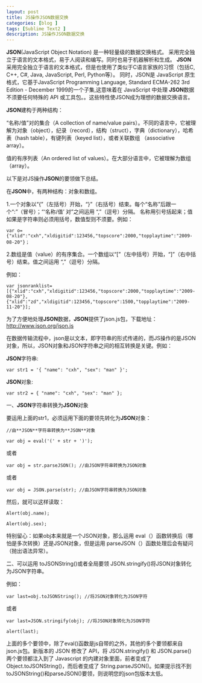 ```yaml
---
layout: post
title: JS操作JSON数据交换
categories: [blog ]
tags: [Sublime Text2 ]
description: JS操作JSON数据交换
---
```


**JSON**(JavaScript Object Notation) 是一种轻量级的数据交换格式。 采用完全独立于语言的文本格式，易于人阅读和编写。同时也易于机器解析和生成。 **JSON**采用完全独立于语言的文本格式，但是也使用了类似于C语言家族的习惯（包括C, C++, C#, Java, JavaScript, Perl, Python等）。 同时，JSON是 JavaScript 原生格式，它基于JavaScript Programming Language, Standard ECMA-262 3rd Edition - December 1999的一个子集,这意味着在 JavaScript 中处理 **JSON**数据不须要任何特殊的 API 或工具包。。这些特性使JSON成为理想的数据交换语言。

**JSON**建构于两种结构：

“名称/值”对的集合（A collection of name/value pairs）。不同的语言中，它被理解为对象（object），纪录（record），结构（struct），字典（dictionary），哈希表（hash table），有键列表（keyed list），或者关联数组 （associative array）。

值的有序列表（An ordered list of values）。在大部分语言中，它被理解为数组（array）。

以下是对JS操作**JSON**的要领做下总结。

在**JSON**中，有两种结构：对象和数组。

1.一个对象以“{”（左括号）开始，“}”（右括号）结束。每个“名称”后跟一个“:”（冒号）；“‘名称/值’ 对”之间运用 “,”（逗号）分隔。 名称用引号括起来；值如果是字符串则必须用括号，数值型则不须要。例如：


	var o={"xlid":"cxh","xldigitid":123456,"topscore":2000,"topplaytime":"2009-08-20"}；


2.数组是值（value）的有序集合。一个数组以“[”（左中括号）开始，“]”（右中括号）结束。值之间运用 “,”（逗号）分隔。

例如：

	var jsonranklist=[{"xlid":"cxh","xldigitid":123456,"topscore":2000,"topplaytime":"2009-08-20"},{"xlid":"zd","xldigitid":123456,"topscore":1500,"topplaytime":"2009-11-20"}];


为了方便地处理**JSON**数据，**JSON**提供了json.js包，下载地址：http://www.json.org/json.js

在数据传输流程中，json是以文本，即字符串的形式传递的，而JS操作的是JSON对象，所以，JSON对象和JSON字符串之间的相互转换是关键。例如：

**JSON**字符串:

	var str1 = '{ "name": "cxh", "sex": "man" }';


**JSON**对象:

	var str2 = { "name": "cxh", "sex": "man" };


一、**JSON**字符串转换为**JSON**对象

要运用上面的str1，必须运用下面的要领先转化为**JSON**对象：

	//由**JSON**字符串转换为**JSON**对象

	var obj = eval('(' + str + ')');

或者

	var obj = str.parseJSON(); //由JSON字符串转换为JSON对象

或者

	var obj = JSON.parse(str); //由JSON字符串转换为JSON对象


然后，就可以这样读取：


	Alert(obj.name);

	Alert(obj.sex);


特别留心：如果obj本来就是一个JSON对象，那么运用 eval（）函数转换后（哪怕是多次转换）还是JSON对象，但是运用 parseJSON（）函数处理后会有疑问（抛出语法异常）。

二、可以运用 toJSONString()或者全局要领 JSON.stringify()将JSON对象转化为JSON字符串。

例如：

	var last=obj.toJSONString(); //将JSON对象转化为JSON字符

或者

	var last=JSON.stringify(obj); //将JSON对象转化为JSON字符

	alert(last);


上面的多个要领中，除了eval()函数是js自带的之外，其他的多个要领都来自json.js包。新版本的 JSON 修改了 API，将 JSON.stringify() 和 JSON.parse() 两个要领都注入到了 Javascript 的内建对象里面，前者变成了 Object.toJSONString()，而后者变成了 String.parseJSON()。如果提示找不到toJSONString()和parseJSON()要领，则说明您的json包版本太低。